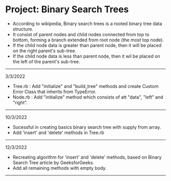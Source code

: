 # Project: Binary Search Trees
* According to wikipedia, Binary search trees is a rooted binary tree data structure.
* It consist of parent nodes and child nodes connected from top to bottom, forming a branch extended from root node (the most top node).
* If the child node data is greater than parent node, then it will be placed on the right parent's sub-tree.
* If the child node data is less than parent node, then it wil be placed on the left of the parent's sub-tree.
---
3/3/2022
* Tree.rb : Add "initialize" and "build_tree" methods and create Custom Error Class that inherits from TypeError.
* Node.rb : Add "initialize" method which consists of att "data", "left" and "right".
---
10/3/2022
* Sucessful in creating basics binary search tree with supply from array.
* Add 'insert' and 'delete' methods in Tree.rb
---
12/3/2022
* Recreating algorithm for 'insert' and 'delete' methods, based on Binary Search Tree article by GeeksforGeeks.
* Add all remaining methods with empty body.
---